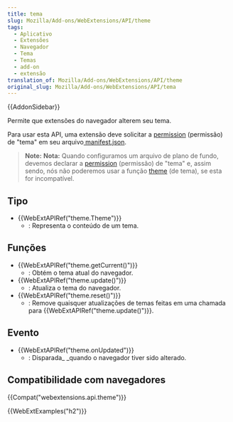 ```yaml
---
title: tema
slug: Mozilla/Add-ons/WebExtensions/API/theme
tags:
  - Aplicativo
  - Extensões
  - Navegador
  - Tema
  - Temas
  - add-on
  - extensão
translation_of: Mozilla/Add-ons/WebExtensions/API/theme
original_slug: Mozilla/Add-ons/WebExtensions/API/tema
---
```

{{AddonSidebar}}

Permite que extensões do navegador alterem seu tema.

Para usar esta API, uma extensão deve solicitar a [permission](/pt-BR/docs/Mozilla/Add-ons/WebExtensions/manifest.json/permissions) (permissão) de "tema" em seu arquivo[ manifest.json](/pt-BR/docs/Mozilla/Add-ons/WebExtensions/manifest.json).

> **Note:** **Nota:** Quando configuramos um arquivo de plano de fundo, devemos declarar a [permission](/pt-BR/docs/Mozilla/Add-ons/WebExtensions/manifest.json/permissions) (permissão) de "tema" e, assim sendo, nós não poderemos usar a função [theme](/en-US/Add-ons/WebExtensions/manifest.json/theme) (de tema), se esta for incompatível.

## Tipo

- {{WebExtAPIRef("theme.Theme")}}
  - : Representa o conteúdo de um tema.

## Funções

- {{WebExtAPIRef("theme.getCurrent()")}}
  - : Obtém o tema atual do navegador.
- {{WebExtAPIRef("theme.update()")}}
  - : Atualiza o tema do navegador.
- {{WebExtAPIRef("theme.reset()")}}
  - : Remove quaisquer atualizações de temas feitas em uma chamada para {{WebExtAPIRef("theme.update()")}}.

## Evento

- {{WebExtAPIRef("theme.onUpdated")}}
  - : Disparada\_ \_quando o navegador tiver sido alterado.

## Compatibilidade com navegadores

{{Compat("webextensions.api.theme")}}

{{WebExtExamples("h2")}}
